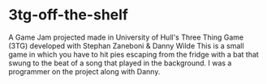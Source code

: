 # 3tg-off-the-shelf
A Game Jam projected made in University of Hull's Three Thing Game (3TG) developed with Stephan Zaneboni & Danny Wilde
This is a small game in which you have to hit pies escaping from the fridge with a bat that swung to the beat of a song that played in the background.
I was a programmer on the project along with Danny.
